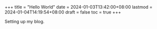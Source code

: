+++
title = "Hello World"
date = 2024-01-03T13:42:00+08:00
lastmod = 2024-01-04T14:19:54+08:00
draft = false
toc = true
+++

Setting up my blog.
